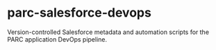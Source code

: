 # parc-salesforce-devops
Version-controlled Salesforce metadata and automation scripts for the PARC application DevOps pipeline.
